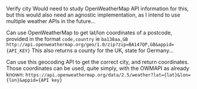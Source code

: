 Verify city
	Would need to study OpenWeatherMap API information for this, but this would also need an agnostic implementation, as I intend to use multiple weather APIs in the future...

Can use OpenWeatherMap to get lat/lon coordinates of a postcode, provided in the format
`code,country`
ie
`ba138aa,GB`
`http://api.openweathermap.org/geo/1.0/zip?zip=BA147QP,GB&appid={API_KEY}`
This also returns a county for the UK, state for Germany...

Can use this geocoding API to get the correct city, and return coordinates.
Those coordinates can be used, quite simply, with the OWMAPI as already known:
`https://api.openweathermap.org/data/2.5/weather?lat={lat}&lon={lon}&appid={API key}`
